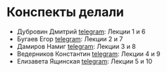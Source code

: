 # Конспекты делали
* Дубровин Дмитрий [telegram](https://t.me/ddubrovin): Лекции 1 и 6
* Бугаев Егор [telegram](https://t.me/TempestE7): Лекции 2 и 7
* Дамиров Намиг [telegram](https://t.me/NDamirov): Лекции 3 и 8
* Ведерников Константин [telegram](https://t.me/kostya0aytsok): Лекции 4 и 9
* Елизавета Ящинская [telegram](https://t.me/Elizkaveta): Лекции 5 и 10